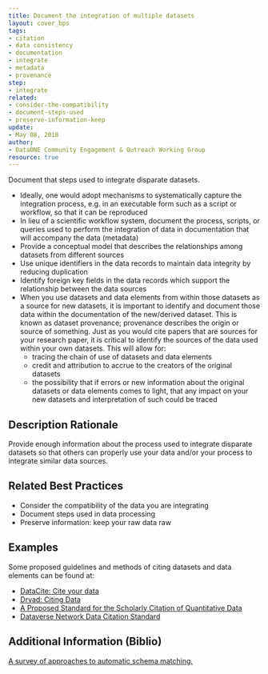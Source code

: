 ```yaml
---
title: Document the integration of multiple datasets
layout: cover_bps
tags:
- citation
- data consistency
- documentation
- integrate
- metadata
- provenance
step:
- integrate
related:
- consider-the-compatibility
- document-steps-used
- preserve-information-keep
update:
- May 08, 2018
author:
- DataONE Community Engagement & Outreach Working Group
resource: true
---
```




Document that steps used to integrate disparate datasets.
- Ideally, one would adopt mechanisms to systematically capture the integration process, e.g. in an executable form such as a script or workflow, so that it can be reproduced
- In lieu of a scientific workflow system, document the process, scripts, or queries used to perform the integration of data in documentation that will accompany the data (metadata)
- Provide a conceptual model that describes the relationships among datasets from different sources
- Use unique identifiers in the data records to maintain data integrity by reducing duplication
- Identify foreign key fields in the data records which support the relationship between the data sources
- When you use datasets and data elements from within those datasets as a source for new datasets, it is important to identify and document those data within the documentation of the new/derived dataset. This is known as dataset provenance; provenance describes the origin or source of something. Just as you would cite papers that are sources for your research paper, it is critical to identify the sources of the data used within your own datasets. This will allow for:
  - tracing the chain of use of datasets and data elements
  - credit and attribution to accrue to the creators of the original datasets
  - the possibility that if errors or new information about the original datasets or data elements comes to light, that any impact on your new datasets and interpretation of such could be traced

## Description Rationale

Provide enough information about the process used to integrate disparate datasets so that others can properly use your data and/or your process to integrate similar data sources.

## Related Best Practices

- Consider the compatibility of the data you are integrating
- Document steps used in data processing
- Preserve information: keep your raw data raw

## Examples

Some proposed guidelines and methods of citing datasets and data elements can be found at:

- [DataCite: Cite your data](http://www.datacite.org.s3-website-eu-west-1.amazonaws.com/cite-your-data.html)
- [Dryad: Citing Data](http://wiki.datadryad.org/Citing_Data)
- [A Proposed Standard for the Scholarly Citation of Quantitative Data](http://www.dlib.org/dlib/march07/altman/03altman.html)
- [Dataverse Network Data Citation Standard](https://dataverse.org/)

## Additional Information (Biblio)

[A survey of approaches to automatic schema matching.](https://doi.org/10.1007/s007780100057)
